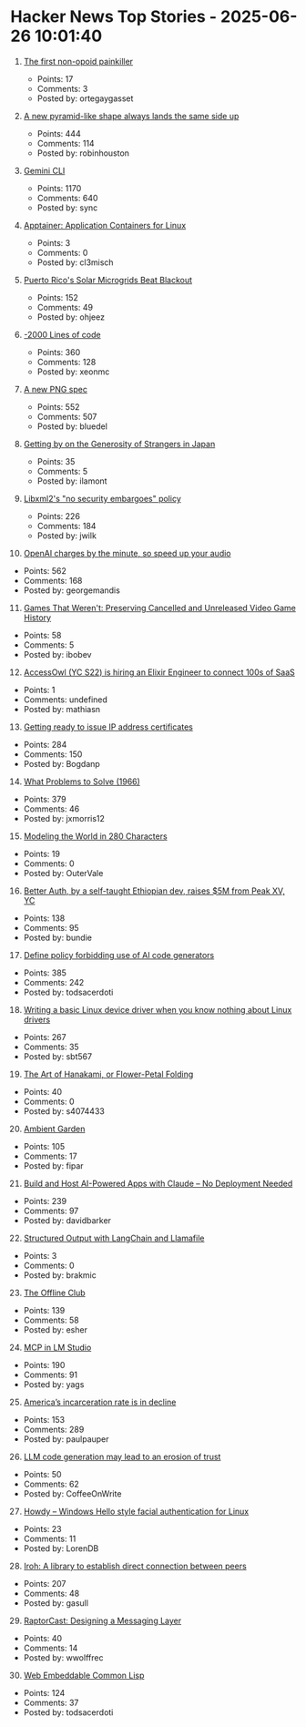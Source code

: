 # Hacker News Top Stories - 2025-06-26 10:01:40

1. [The first non-opoid painkiller](https://www.worksinprogress.news/p/the-first-non-opioid-painkiller)
   - Points: 17
   - Comments: 3
   - Posted by: ortegaygasset

2. [A new pyramid-like shape always lands the same side up](https://www.quantamagazine.org/a-new-pyramid-like-shape-always-lands-the-same-side-up-20250625/)
   - Points: 444
   - Comments: 114
   - Posted by: robinhouston

3. [Gemini CLI](https://blog.google/technology/developers/introducing-gemini-cli-open-source-ai-agent/)
   - Points: 1170
   - Comments: 640
   - Posted by: sync

4. [Apptainer: Application Containers for Linux](https://apptainer.org/)
   - Points: 3
   - Comments: 0
   - Posted by: cl3misch

5. [Puerto Rico's Solar Microgrids Beat Blackout](https://spectrum.ieee.org/puerto-rico-solar-microgrids)
   - Points: 152
   - Comments: 49
   - Posted by: ohjeez

6. [-2000 Lines of code](https://www.folklore.org/Negative_2000_Lines_Of_Code.html)
   - Points: 360
   - Comments: 128
   - Posted by: xeonmc

7. [A new PNG spec](https://www.programmax.net/articles/png-is-back/)
   - Points: 552
   - Comments: 507
   - Posted by: bluedel

8. [Getting by on the Generosity of Strangers in Japan](https://theworld.org/stories/2025/06/20/out-of-eden-walk-getting-by-on-the-generosity-of-strangers)
   - Points: 35
   - Comments: 5
   - Posted by: ilamont

9. [Libxml2's "no security embargoes" policy](https://lwn.net/SubscriberLink/1025971/73f269ad3695186d/)
   - Points: 226
   - Comments: 184
   - Posted by: jwilk

10. [OpenAI charges by the minute, so speed up your audio](https://george.mand.is/2025/06/openai-charges-by-the-minute-so-make-the-minutes-shorter/)
   - Points: 562
   - Comments: 168
   - Posted by: georgemandis

11. [Games That Weren't: Preserving Cancelled and Unreleased Video Game History](https://www.gamesthatwerent.com/)
   - Points: 58
   - Comments: 5
   - Posted by: ibobev

12. [AccessOwl (YC S22) is hiring an Elixir Engineer to connect 100s of SaaS](https://www.ycombinator.com/companies/accessowl/jobs/1shGwy2-senior-software-engineer-elixir-focus)
   - Points: 1
   - Comments: undefined
   - Posted by: mathiasn

13. [Getting ready to issue IP address certificates](https://community.letsencrypt.org/t/getting-ready-to-issue-ip-address-certificates/238777)
   - Points: 284
   - Comments: 150
   - Posted by: Bogdanp

14. [What Problems to Solve (1966)](http://genius.cat-v.org/richard-feynman/writtings/letters/problems)
   - Points: 379
   - Comments: 46
   - Posted by: jxmorris12

15. [Modeling the World in 280 Characters](https://tympanus.net/codrops/2025/06/23/modeling-the-world-in-280-characters/)
   - Points: 19
   - Comments: 0
   - Posted by: OuterVale

16. [Better Auth, by a self-taught Ethiopian dev, raises $5M from Peak XV, YC](https://techcrunch.com/2025/06/25/this-self-taught-ethiopian-dev-built-an-authentication-tool-and-got-into-yc/)
   - Points: 138
   - Comments: 95
   - Posted by: bundie

17. [Define policy forbidding use of AI code generators](https://github.com/qemu/qemu/commit/3d40db0efc22520fa6c399cf73960dced423b048)
   - Points: 385
   - Comments: 242
   - Posted by: todsacerdoti

18. [Writing a basic Linux device driver when you know nothing about Linux drivers](https://crescentro.se/posts/writing-drivers/)
   - Points: 267
   - Comments: 35
   - Posted by: sbt567

19. [The Art of Hanakami, or Flower-Petal Folding](https://origamiusa.org/thefold/article/art-hanakami-or-flower-petal-folding)
   - Points: 40
   - Comments: 0
   - Posted by: s4074433

20. [Ambient Garden](https://ambient.garden)
   - Points: 105
   - Comments: 17
   - Posted by: fipar

21. [Build and Host AI-Powered Apps with Claude – No Deployment Needed](https://www.anthropic.com/news/claude-powered-artifacts)
   - Points: 239
   - Comments: 97
   - Posted by: davidbarker

22. [Structured Output with LangChain and Llamafile](https://blog.brakmic.com/structured-output-with-langchain-and-llamafile/)
   - Points: 3
   - Comments: 0
   - Posted by: brakmic

23. [The Offline Club](https://www.theoffline-club.com)
   - Points: 139
   - Comments: 58
   - Posted by: esher

24. [MCP in LM Studio](https://lmstudio.ai/blog/lmstudio-v0.3.17)
   - Points: 190
   - Comments: 91
   - Posted by: yags

25. [America’s incarceration rate is in decline](https://www.theatlantic.com/ideas/archive/2025/06/prisoner-populations-are-plummeting/683310/)
   - Points: 153
   - Comments: 289
   - Posted by: paulpauper

26. [LLM code generation may lead to an erosion of trust](https://jaysthoughts.com/aithoughts1)
   - Points: 50
   - Comments: 62
   - Posted by: CoffeeOnWrite

27. [Howdy – Windows Hello style facial authentication for Linux](https://github.com/boltgolt/howdy)
   - Points: 23
   - Comments: 11
   - Posted by: LorenDB

28. [Iroh: A library to establish direct connection between peers](https://github.com/n0-computer/iroh)
   - Points: 207
   - Comments: 48
   - Posted by: gasull

29. [RaptorCast: Designing a Messaging Layer](https://www.category.xyz/blogs/raptorcast-designing-a-messaging-layer)
   - Points: 40
   - Comments: 14
   - Posted by: wwolffrec

30. [Web Embeddable Common Lisp](https://turtleware.eu/static/paste/wecl-test-gl/main.html)
   - Points: 124
   - Comments: 37
   - Posted by: todsacerdoti

